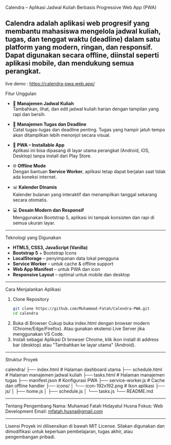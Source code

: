  Calendra – Aplikasi Jadwal Kuliah Berbasis Progressive Web App (PWA)

**Calendra** adalah aplikasi web progresif yang membantu mahasiswa mengelola jadwal kuliah, tugas, dan tenggat waktu (deadline) dalam satu platform yang modern, ringan, dan responsif. Dapat digunakan secara **offline**, **diinstal seperti aplikasi mobile**, dan mendukung semua perangkat.
---
live demo : https://calendra-pwa.web.app/

 Fitur Unggulan

- 📆 **Manajemen Jadwal Kuliah**  
  Tambahkan, lihat, dan edit jadwal kuliah harian dengan tampilan yang rapi dan bersih.

- 📝 **Manajemen Tugas dan Deadline**  
  Catat tugas-tugas dan deadline penting. Tugas yang hampir jatuh tempo akan ditampilkan lebih menonjol secara visual.

- 📱 **PWA – Installable App**  
  Aplikasi ini bisa dipasang di layar utama perangkat (Android, iOS, Desktop) tanpa install dari Play Store.

- 🌐 **Offline Mode**  
  Dengan bantuan **Service Worker**, aplikasi tetap dapat berjalan saat tidak ada koneksi internet.

- 📊 **Kalender Dinamis**  
  Kalender bulanan yang interaktif dan menampilkan tanggal sekarang secara otomatis.

- 💻 **Desain Modern dan Responsif**  
  Menggunakan Bootstrap 5, aplikasi ini tampak konsisten dan rapi di semua ukuran layar.

---

 Teknologi yang Digunakan

- **HTML5, CSS3, JavaScript (Vanilla)**
- **Bootstrap 5** + Bootstrap Icons
- **LocalStorage** – penyimpanan data lokal pengguna
- **Service Worker** – untuk cache & offline support
- **Web App Manifest** – untuk PWA dan icon
- **Responsive Layout** – optimal untuk mobile dan desktop

---

 Cara Menjalankan Aplikasi

1. Clone Repository
    ```bash
    git clone https://github.com/Muhammad-Fatah/Calendra-PWA.git
    cd calendra
2. Buka di Browser
    Cukup buka index.html dengan browser modern (Chrome/Edge/Firefox).
    Atau gunakan ekstensi Live Server jika menggunakan VS Code.
3. Install sebagai Aplikasi
    Di browser Chrome, klik ikon install di address bar (desktop) atau "Tambahkan ke layar utama" (Android).

---

Struktur Proyek

calendra/
├── index.html            # Halaman dashboard utama
├── schedule.html         # Halaman manajemen jadwal kuliah
├── tasks.html            # Halaman manajemen tugas
├── manifest.json         # Konfigurasi PWA
├── service-worker.js     # Cache dan offline handler
├── icons/
│   └── icon-192x192.png  # Ikon aplikasi
├── js/
│   ├── home.js
│   ├── schedule.js
│   └── tasks.js
└── README.md

---

Tentang Pengembang
Nama: Muhamad Fatah Hidayatul Husna
Fokus: Web Development
Email: mfatah.husna@gmail.com

---

Lisensi
Proyek ini dilisensikan di bawah MIT License.
Silakan digunakan dan dimodifikasi untuk keperluan pembelajaran, tugas akhir, atau pengembangan pribadi.
